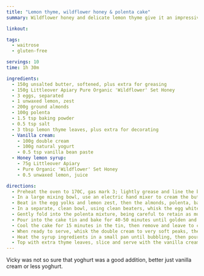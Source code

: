 ```yaml
---
title: "Lemon thyme, wildflower honey & polenta cake"
summary: Wildflower honey and delicate lemon thyme give it an impressive hit of flavour and fragrance

linkout: 

tags:
  - waitrose
  - gluten-free

servings: 10
time: 1h 30m

ingredients:
  - 150g unsalted butter, softened, plus extra for greasing
  - 150g Littleover Apiary Pure Organic 'Wildflower' Set Honey
  - 3 eggs, separated
  - 1 unwaxed lemon, zest
  - 200g ground almonds
  - 100g polenta
  - 1.5 tsp baking powder
  - 0.5 tsp salt
  - 3 tbsp lemon thyme leaves, plus extra for decorating
  - Vanilla cream:
    - 100g double cream
    - 100g natural yogurt
    - 0.5 tsp vanilla bean paste
  - Honey lemon syrup:
    - 75g Littleover Apiary
    - Pure Organic 'Wildflower' Set Honey
    - 0.5 unwaxed lemon, juice

directions:
  - Preheat the oven to 170C, gas mark 3; lightly grease and line the base and sides of a 20cm cake tin.
  - In a large mixing bowl, use an electric hand mixer to cream the butter and honey together until light and fluffy.
  - Beat in the egg yolks and lemon zest, then the almonds, polenta, baking powder, salt and thyme leaves.
  - In a separate, clean bowl, using clean beaters, whisk the egg whites to stiff peaks.
  - Gently fold into the polenta mixture, being careful to retain as much air as possible but making sure all the egg white is mixed in.
  - Pour into the cake tin and bake for 40-50 minutes until golden and cooked through (cover loosely with a sheet of foil after 30 minutes if it browns too quickly).
  - Cool the cake for 15 minutes in the tin, then remove and leave to cool completely on a wire rack.
  - When ready to serve, whisk the double cream to very soft peaks, then whisk in the yogurt and vanilla bean paste; set aside.
  - Heat the syrup ingredients in a small pan until bubbling, then pour over the cake.
  - Top with extra thyme leaves, slice and serve with the vanilla cream.
---
```


Vicky was not so sure that yoghurt was a good addition, better just vanilla cream or less yoghurt.
